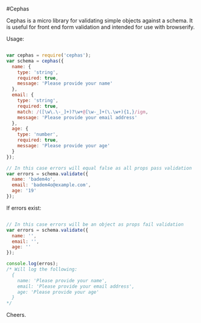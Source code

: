 #Cephas

Cephas is a micro library for validating simple objects against a schema.
It is useful for front end form validation and intended for use with browserify.

Usage:

```javascript

var cephas = require('cephas');
var schema = cephas({
  name: {
    type: 'string',
    required: true,
    message: 'Please provide your name'
  },
  email: {
    type: 'string',
    required: true,
    match: /([\w\.\-_]+)?\w+@[\w-_]+(\.\w+){1,}/igm,
    message: 'Please provide your email address'
  },
  age: {
    type: 'number',
    required: true,
    message: 'Please provide your age'
  }
});

// In this case errors will equal false as all props pass validation
var errors = schema.validate({
  name: 'badem4o',
  email: 'badem4o@example.com',
  age: '19'
});

```

If errors exist:

```javascript

// In this case errors will be an object as props fail validation
var errors = schema.validate({
  name: '',
  email: '',
  age: ''
});

console.log(erros);
/* Will log the following:
  {
    name: 'Please provide your name',
    email: 'Please provide your email address',
    age: 'Please provide your age'
  }
*/

```

Cheers.

